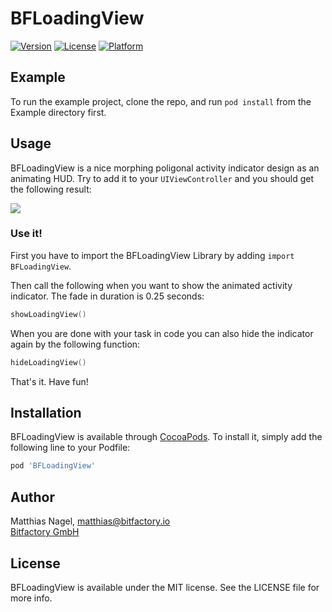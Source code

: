 # BFLoadingView

[![Version](https://img.shields.io/cocoapods/v/BFLoadingView.svg?style=flat)](https://cocoapods.org/pods/BFLoadingView)
[![License](https://img.shields.io/cocoapods/l/BFLoadingView.svg?style=flat)](https://cocoapods.org/pods/BFLoadingView)
[![Platform](https://img.shields.io/cocoapods/p/BFLoadingView.svg?style=flat)](https://cocoapods.org/pods/BFLoadingView)

## Example

To run the example project, clone the repo, and run `pod install` from the Example directory first.

## Usage

BFLoadingView is a nice morphing poligonal activity indicator design as an animating HUD. Try to add it to your `UIViewController` and you should get the following result:

![](https://github.com/bitfactoryio/BFLoadingView/raw/master/animation.gif)

### Use it!

First you have to import the BFLoadingView Library by adding `import BFLoadingView`.

Then call the following when you want to show the animated activity indicator. The fade in duration is 0.25 seconds:
```swift
showLoadingView()
```
When you are done with your task in code you can also hide the indicator again by the following function:

```swift
hideLoadingView()
```

That's it. Have fun!

## Installation

BFLoadingView is available through [CocoaPods](https://cocoapods.org). To install
it, simply add the following line to your Podfile:

```ruby
pod 'BFLoadingView'
```

## Author

Matthias Nagel, matthias@bitfactory.io  
[Bitfactory GmbH](https://www.bitfactory.io)

## License

BFLoadingView is available under the MIT license. See the LICENSE file for more info.
